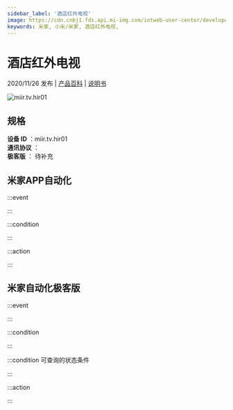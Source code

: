 ```yaml
---
sidebar_label: '酒店红外电视'
image: https://cdn.cnbj1.fds.api.mi-img.com/iotweb-user-center/developer_1679048834105bgjnEvZW.png?GalaxyAccessKeyId=AKVGLQWBOVIRQ3XLEW&Expires=9223372036854775807&Signature=rFsx3/DG3Fa3NiCDOgOiwiT7uQQ=
keywords: 米家, 小米/米家, 酒店红外电视, 
---
```

# 酒店红外电视

2020/11/26 发布 | [产品百科](https://home.mi.com/webapp/content/baike/product/index.html?model=miir.tv.hir01/) | [说明书](https://home.mi.com/views/introduction.html?model=miir.tv.hir01&region=cn)

![miir.tv.hir01](https://cdn.cnbj1.fds.api.mi-img.com/iotweb-user-center/developer_1679048834105bgjnEvZW.png?GalaxyAccessKeyId=AKVGLQWBOVIRQ3XLEW&Expires=9223372036854775807&Signature=rFsx3/DG3Fa3NiCDOgOiwiT7uQQ=)

## 规格  
> 
**设备 ID** ：miir.tv.hir01  
**通讯协议** ：  
**极客版**  ： 待补充 


## 米家APP自动化  

:::event  

:::

:::condition  

:::

:::action   

:::

## 米家自动化极客版  

:::event  

:::

:::condition  

:::

:::condition 可查询的状态条件  

:::

:::action  

:::

        
